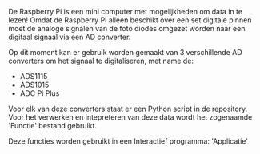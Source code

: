 De Raspberry Pi is een mini computer met mogelijkheden om data in te lezen!
Omdat de Raspberry Pi alleen beschikt over een set digitale pinnen moet de analoge signalen van de foto diodes omgezet worden 
naar een digitaal signaal via een AD converter. 

Op dit moment kan er gebruik worden gemaakt van 3 verschillende AD converters om het signaal te digitaliseren, met name de:
- ADS1115
- ADS1015
- ADC Pi Plus

Voor elk van deze converters staat er een Python script in de repository. 
Voor het verwerken en intepreteren van deze data wordt het zogenaamde 'Functie' bestand gebruikt.

Deze functies worden gebruikt in een Interactief programma: 'Applicatie' 